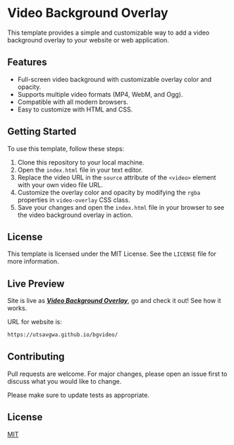 # Video Background Overlay

This template provides a simple and customizable way to add a video background overlay to your website or web application.

## Features

- Full-screen video background with customizable overlay color and opacity.
- Supports multiple video formats (MP4, WebM, and Ogg).
- Compatible with all modern browsers.
- Easy to customize with HTML and CSS.

## Getting Started

To use this template, follow these steps:

1. Clone this repository to your local machine.
2. Open the `index.html` file in your text editor.
3. Replace the video URL in the `source` attribute of the `<video>` element with your own video file URL.
4. Customize the overlay color and opacity by modifying the `rgba` properties in `video-overlay` CSS class.
5. Save your changes and open the `index.html` file in your browser to see the video background overlay in action.

## License

This template is licensed under the MIT License. See the `LICENSE` file for more information.

## Live Preview

Site is live as [**_Video Background Overlay_**](https://utsavgwa.github.io/bgvideo/), go and check it out!
See how it works.

URL for website is:

```bash
https://utsavgwa.github.io/bgvideo/
```

## Contributing

Pull requests are welcome. For major changes, please open an issue first
to discuss what you would like to change.

Please make sure to update tests as appropriate.

## License

[MIT](https://github.com/utsavgwa/bgvideo/blob/main/LICENSE)
